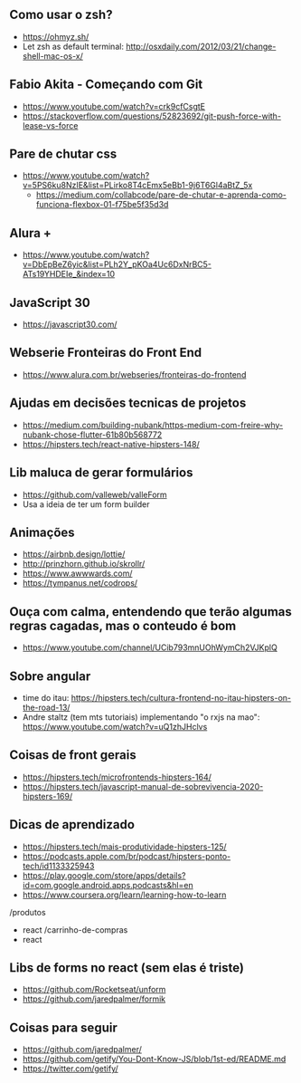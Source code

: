 ## Como usar o zsh?
- https://ohmyz.sh/
- Let zsh as default terminal: http://osxdaily.com/2012/03/21/change-shell-mac-os-x/

## Fabio Akita - Começando com Git
- https://www.youtube.com/watch?v=crk9cfCsgtE
- https://stackoverflow.com/questions/52823692/git-push-force-with-lease-vs-force

## Pare de chutar css
- https://www.youtube.com/watch?v=5PS6ku8NzIE&list=PLirko8T4cEmx5eBb1-9j6T6Gl4aBtZ_5x
  - https://medium.com/collabcode/pare-de-chutar-e-aprenda-como-funciona-flexbox-01-f75be5f35d3d

## Alura +
- https://www.youtube.com/watch?v=DbEpBeZ6yic&list=PLh2Y_pKOa4Uc6DxNrBC5-ATs19YHDEIe_&index=10


## JavaScript 30
- https://javascript30.com/

## Webserie Fronteiras do Front End
- https://www.alura.com.br/webseries/fronteiras-do-frontend


## Ajudas em decisões tecnicas de projetos
- https://medium.com/building-nubank/https-medium-com-freire-why-nubank-chose-flutter-61b80b568772
- https://hipsters.tech/react-native-hipsters-148/


## Lib maluca de gerar formulários
- https://github.com/valleweb/valleForm
- Usa a ideia de ter um form builder


## Animações
- https://airbnb.design/lottie/
- http://prinzhorn.github.io/skrollr/
- https://www.awwwards.com/
- https://tympanus.net/codrops/


## Ouça com calma, entendendo que terão algumas regras cagadas, mas o conteudo é bom
- https://www.youtube.com/channel/UCib793mnUOhWymCh2VJKplQ


## Sobre angular
- time do itau: https://hipsters.tech/cultura-frontend-no-itau-hipsters-on-the-road-13/
- Andre staltz (tem mts tutoriais) implementando "o rxjs na mao": https://www.youtube.com/watch?v=uQ1zhJHclvs


## Coisas de front gerais 
- https://hipsters.tech/microfrontends-hipsters-164/
- https://hipsters.tech/javascript-manual-de-sobrevivencia-2020-hipsters-169/


## Dicas de aprendizado
- https://hipsters.tech/mais-produtividade-hipsters-125/
- https://podcasts.apple.com/br/podcast/hipsters-ponto-tech/id1133325943
- https://play.google.com/store/apps/details?id=com.google.android.apps.podcasts&hl=en 
- https://www.coursera.org/learn/learning-how-to-learn

/produtos
  - react
/carrinho-de-compras
  - react



## Libs de forms no react (sem elas é triste)
- https://github.com/Rocketseat/unform
- https://github.com/jaredpalmer/formik


## Coisas para seguir
- https://github.com/jaredpalmer/
- https://github.com/getify/You-Dont-Know-JS/blob/1st-ed/README.md
- https://twitter.com/getify/
